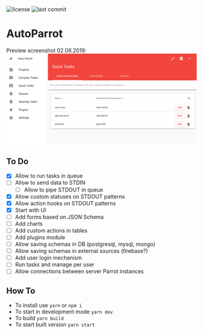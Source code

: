 ![license](https://img.shields.io/github/license/jakubkarabula/next-parrot.svg)
![last commit](https://img.shields.io/github/last-commit/jakubkarabula/next-parrot.svg)
# AutoParrot

Preview screenshot 02.06.2019:
![](https://raw.githubusercontent.com/jakubkarabula/next-parrot/master/screenshots/Screenshot%202019-06-02%20at%2020.08.11.png)

## To Do
- [x] Allow to run tasks in queue
- [ ] Allow to send data to STDIN
   - [ ] Allow to pipe STDOUT in queue
- [x] Allow custom statuses on STDOUT patterns
- [x] Allow action hooks on STDOUT patterns
- [x] Start with UI
- [ ] Add forms based on JSON Schema
- [ ] Add charts
- [ ] Add custom actions in tables
- [ ] Add plugins module
- [ ] Allow saving schemas in DB (postgresql, mysql, mongo)
- [ ] Allow saving schemas in external sources (firebase?)
- [ ] Add user login mechanism
- [ ] Run tasks and manage per user
- [ ] Allow connections between server Parrot instances

## How To
- To install use `yarn` or `npm i`
- To start in development mode `yarn dev`
- To build `yarn build`
- To start built version `yarn start`
